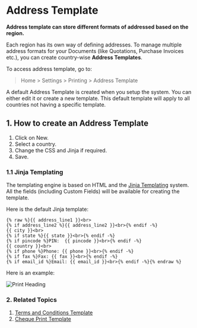 <!-- add-breadcrumbs -->
# Address Template

**Address template can store different formats of addressed based on the region.**

Each region has its own way of defining addresses. To manage multiple address formats for your Documents (like Quotations, Purchase Invoices etc.), you can create country-wise **Address Templates**.

To access address template, go to:
> Home > Settings > Printing > Address Template

A default Address Template is created when you setup the system. You can either edit it or create a new template. This default template will apply to all countries not having a specific template.

## 1. How to create an  Address Template
1. Click on New.
1. Select a country.
1. Change the CSS and Jinja if required.
1. Save.

### 1.1 Jinja Templating
The templating engine is based on HTML and the [Jinja Templating](http://jinja.pocoo.org/docs/templates/) system. All the fields (including Custom Fields) will be available for creating the template.

Here is the default Jinja template:

	{% raw %}{{ address_line1 }}<br>
	{% if address_line2 %}{{ address_line2 }}<br>{% endif -%}
	{{ city }}<br>
	{% if state %}{{ state }}<br>{% endif -%}
	{% if pincode %}PIN:  {{ pincode }}<br>{% endif -%}
	{{ country }}<br>
	{% if phone %}Phone: {{ phone }}<br>{% endif -%}
	{% if fax %}Fax: {{ fax }}<br>{% endif -%}
	{% if email_id %}Email: {{ email_id }}<br>{% endif -%}{% endraw %}

Here is an example:

<img class="screenshot" alt="Print Heading" src="{{docs_base_url}}/assets/img/setup/print/address-format.png">

### 2. Related Topics
1. [Terms and Conditions Template](/docs/user/manual/en/setting-up/print/terms-and-conditions)
1. [Cheque Print Template](/docs/user/manual/en/setting-up/print/cheque-print-template)
